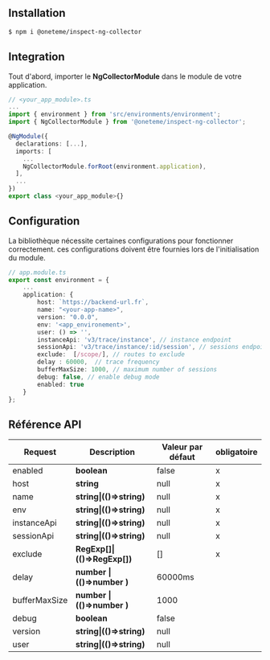 
## Installation 
```sh
$ npm i @oneteme/inspect-ng-collector
```
  
## Integration 
Tout d'abord, importer le **NgCollectorModule** dans le module de votre application.

```ts
// <your_app_module>.ts
...
import { environment } from 'src/environments/environment';
import { NgCollectorModule } from '@oneteme/inspect-ng-collector';

@NgModule({
  declarations: [...],
  imports: [
    ...
    NgCollectorModule.forRoot(environment.application),
  ],
  ...
})
export class <your_app_module>{} 
```
## Configuration 
La bibliothèque nécessite certaines configurations pour fonctionner correctement. ces configurations doivent être fournies lors de l'initialisation du module.

```ts
// app.module.ts
export const environment = {
    ...
    application: {
        host: `https://backend-url.fr`,
        name: "<your-app-name>",
        version: "0.0.0",
        env: '<app_environement>',
        user: () => '',
        instanceApi: 'v3/trace/instance', // instance endpoint
        sessionApi: 'v3/trace/instance/:id/session', // sessions endpoint
        exclude:  [/scope/], // routes to exclude
        delay : 60000,  // trace frequency
        bufferMaxSize: 1000, // maximum number of sessions
        debug: false, // enable debug mode
        enabled: true
    }
};
```

## Référence API

| Request                                                | Description        |  Valeur par défaut    | obligatoire | 
|--------------------------------------------------------|--------------|----|----|
| enabled                                                | **boolean**       |   false  | x  | 
| host                                                   | **string**   |   null  | x  | 
| name                                                   | **string\|(()=>string)** |    null  | x  |
| env                                                    | **string\|(()=>string)** | null | x| 
| instanceApi                                            | **string\|(()=>string)** |    null | x  |
| sessionApi                                             | **string\|(()=>string)**   |   null  | x   |
| exclude                                                | **RegExp[]\|(()=>RegExp[])** |   []  | x   |
| delay                                                  | **number \|(()=>number )** |   60000ms  |  |
| bufferMaxSize                                          | **number \|(()=>number )**   |    1000  |  |
| debug                                                  | **boolean**  |   false  |  | 
| version                                                | **string\|(()=>string)**  | null  |   |  
| user                                                   | **string\|(()=>string)**   | null  |  |  

